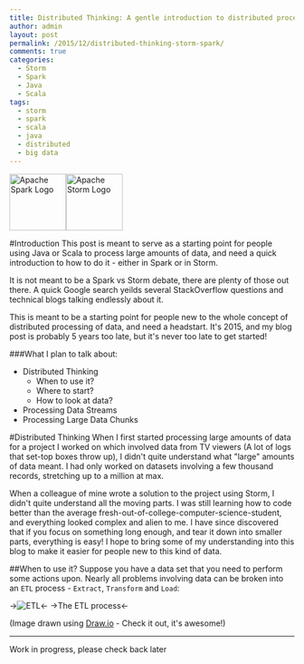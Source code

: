 ```yaml
---
title: Distributed Thinking: A gentle introduction to distributed processing using Apache Storm and Apache Spark 
author: admin
layout: post
permalink: /2015/12/distributed-thinking-storm-spark/
comments: true
categories:
  - Storm
  - Spark
  - Java
  - Scala
tags:
  - storm
  - spark
  - scala
  - java
  - distributed
  - big data
---
```


<img src="http://spark.apache.org/images/spark-logo-trademark.png" alt="Apache Spark Logo" style="height: 100"/><img src="http://storm.apache.org/images/logo.png" alt="Apache Storm Logo" style="height: 100"/>

#Introduction
This post is meant to serve as a starting point for people using Java or Scala to process large amounts of data, and need a quick introduction to how to do it - either in Spark or in Storm.

It is not meant to be a Spark vs Storm debate, there are plenty of those out there. A quick Google search yeilds several StackOverflow questions and technical blogs talking endlessly about it.

This is meant to be a starting point for people new to the whole concept of distributed processing of data, and need a headstart. It's 2015, and my blog post is probably 5 years too late, but it's never too late to get started!

###What I plan to talk about:
* Distributed Thinking
    * When to use it?
    * Where to start?
    * How to look at data?
* Processing Data Streams
* Processing Large Data Chunks

#Distributed Thinking
When I first started processing large amounts of data for a project I worked on which involved data from TV viewers (A lot of logs that set-top boxes throw up), I didn't quite understand what "large" amounts of data meant. I had only worked on datasets involving a few thousand records, stretching up to a million at max.

When a colleague of mine wrote a solution to the project using Storm, I didn't quite understand all the moving parts. I was still learning how to code better than the average fresh-out-of-college-computer-science-student, and everything looked complex and alien to me. I have since discovered that if you focus on something long enough, and tear it down into smaller parts, everything is easy! I hope to bring some of my understanding into this blog to make it easier for people new to this kind of data.

##When to use it?
Suppose you have a data set that you need to perform some actions upon. Nearly all problems involving data can be broken into an `ETL` process - `Extract`, `Transform` and `Load`:

->![ETL](http://caffinc.com/wp-content/uploads/2015/12/ETL.png)<-
->The ETL process<-

(Image drawn using [Draw.io](https://www.draw.io/ "Draw.io") - Check it out, it's awesome!)


----
Work in progress, please check back later